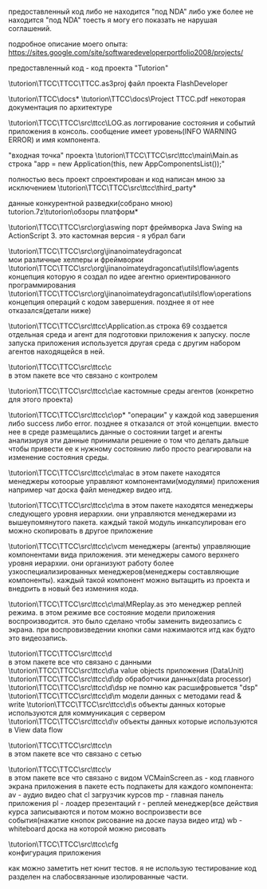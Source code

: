 предоставленный код либо не находится "под NDA" либо уже более не находится "под NDA" тоесть я могу его показать не нарушая соглашений.


подробное описание моего опыта:
https://sites.google.com/site/softwaredeveloperportfolio2008/projects/

предоставленный код - код проекта "Tutorion"

\tutorion\TTCC\TTCC\TTCC.as3proj файл проекта FlashDeveloper

\tutorion\TTCC\docs\*
\tutorion\TTCC\docs\Project TTCC.pdf
некоторая документация по архитектуре

\tutorion\TTCC\TTCC\src\ttcc\LOG.as
логгирование состояния и событий приложения в консоль. сообщение имеет уровень(INFO WARNING ERROR) и имя компонента.


"входная точка" проекта
\tutorion\TTCC\TTCC\src\ttcc\main\Main.as
строка "app = new Application(this, new AppComponentsList());"

полностью весь проект спроектирован и код написан мною за исключением
\tutorion\TTCC\TTCC\src\ttcc\third_party\*


данные конкурентной разведки(собрано мною)
tutorion.7z\tutorion\обзоры платформ\*

\tutorion\TTCC\TTCC\src\org\aswing
порт фреймворка Java Swing на ActionScript 3. это кастомная версия - я убрал баги

\tutorion\TTCC\TTCC\src\org\jinanoimateydragoncat\
мои различные хелперы и фреймворки
\tutorion\TTCC\TTCC\src\org\jinanoimateydragoncat\utils\flow\agents
концепция которую я создал по идее агентно ориентированного программирования
\tutorion\TTCC\TTCC\src\org\jinanoimateydragoncat\utils\flow\operations
концепция операций с кодом завершения. позднее я от нее отказался(детали ниже)


\tutorion\TTCC\TTCC\src\ttcc\Application.as
строка 69
создается отдельная среда и агент для подготовки приложения к запуску. после запуска приложения используется другая среда с другим набором агентов находящейся в ней.

\tutorion\TTCC\TTCC\src\ttcc\c\
в этом пакете все что связано с контролем

\tutorion\TTCC\TTCC\src\ttcc\c\ae
кастомные среды агентов (конкретно для этого проекта)

\tutorion\TTCC\TTCC\src\ttcc\c\op\*
"операции" у каждой код завершения либо success либо error. позднее я отказался от этой концепции. вместо нее в среде размещались данные о состоянии target и агенты анализируя эти данные принимали решение о том что делать дальше чтобы привести ее к нужному состоянию либо просто реагировали на изменение состояния среды.


\tutorion\TTCC\TTCC\src\ttcc\c\ma\ac
в этом пакете находятся менеджеры котоорые управляют компонентами(модулями) приложения например чат доска файл менеджер видео итд.

\tutorion\TTCC\TTCC\src\ttcc\c\ma
в этом пакете находятся менеджеры следующего уровня иерархии. они управляются менеджерами из вышеупомянутого пакета. каждый такой модуль инкапсулирован его можно скопировать в другое приложение

\tutorion\TTCC\TTCC\src\ttcc\c\vcm
менеджеры (агенты) управляющие компонентами вида приложения. эти менеджеры самого верхнего уровня иерархии. они организуют работу более узкоспециализированных менеджеров(менеджеры составляющие компоненты). каждый такой компонент можно вытащить из проекта и внедрить в новый без измениня кода.

\tutorion\TTCC\TTCC\src\ttcc\c\ma\MReplay.as
это менеджер реплей режима. в этом режиме все состояние модели приложения воспроизводится. это было сделано чтобы заменить видеозапись с экрана. при воспровизведении кнопки сами нажимаются итд как будто это видеозапись.



\tutorion\TTCC\TTCC\src\ttcc\d\
в этом пакете все что связано с данными
\tutorion\TTCC\TTCC\src\ttcc\d\a
value objects приложения (DataUnit)
\tutorion\TTCC\TTCC\src\ttcc\d\dp
обработчики данных(data processor)
\tutorion\TTCC\TTCC\src\ttcc\d\dsp
не помню как расшифровыется "dsp"
\tutorion\TTCC\TTCC\src\ttcc\d\m
модели данных с методами read & write
\tutorion\TTCC\TTCC\src\ttcc\d\s
объекты данных которые используются для коммуникация с сервером
\tutorion\TTCC\TTCC\src\ttcc\d\v
объекты данных которые используются в View data flow




\tutorion\TTCC\TTCC\src\ttcc\n\
в этом пакете все что связано с сетью

\tutorion\TTCC\TTCC\src\ttcc\v\
в этом пакете все что связано с видом
VCMainScreen.as - код главного экрана приложения
в пакете есть подпакеты для каждого компонента:
av - аудио видео
chat
cl загрузчик курсов
mp - главная панель приложения
pl - лоадер презентаций
r - реплей менеджер(все действия курса записываются и потом можно воспроизвести все события(нажатие кнопок рисование на доске пауза видео итд)
wb - whiteboard доска на которой можно рисовать


\tutorion\TTCC\TTCC\src\ttcc\cfg\
конфигурация приложения

как можно заметить нет юнит тестов. я не использую тестирование код разделен на слабосвязанные изолированные части.